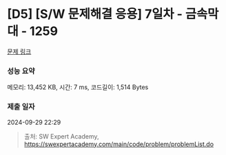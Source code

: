 # [D5] [S/W 문제해결 응용] 7일차 - 금속막대 - 1259 

[문제 링크](https://swexpertacademy.com/main/code/problem/problemDetail.do?contestProbId=AV18NaZqIt8CFAZN) 

### 성능 요약

메모리: 13,452 KB, 시간: 7 ms, 코드길이: 1,514 Bytes

### 제출 일자

2024-09-29 22:29



> 출처: SW Expert Academy, https://swexpertacademy.com/main/code/problem/problemList.do
